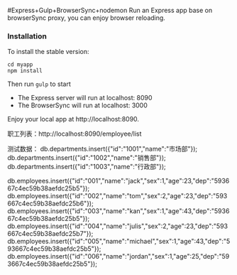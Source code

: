 #Express+Gulp+BrowserSync+nodemon
Run an Express app base on browserSync proxy, you can enjoy browser reloading.

### Installation

To install the stable version:

```
cd myapp
npm install
```


Then run `gulp` to start

  * The Express server will run at localhost: 8090
  * The BrowserSync will run at localhost: 3000

Enjoy your local app at http://localhost:8090.

职工列表：http://localhost:8090/employee/list



 

测试数据：
 db.departments.insert({"id":"1001","name":"市场部"});
 db.departments.insert({"id":"1002","name":"销售部"});
 db.departments.insert({"id":"1003","name":"行政部"});

 db.employees.insert({"id":"001","name":"jack","sex":1,"age":23,"dep":"593667c4ec59b38aefdc25b5"});
 db.employees.insert({"id":"002","name":"tom","sex":2,"age":23,"dep":"593667c4ec59b38aefdc25b6"});
 db.employees.insert({"id":"003","name":"kan","sex":1,"age":43,"dep":"593667c4ec59b38aefdc25b5"});
 db.employees.insert({"id":"004","name":"julis","sex":2,"age":23,"dep":"593667c4ec59b38aefdc25b7"});
 db.employees.insert({"id":"005","name":"michael","sex":1,"age":43,"dep":"593667c4ec59b38aefdc25b5"});
 db.employees.insert({"id":"006","name":"jordan","sex":1,"age":25,"dep":"593667c4ec59b38aefdc25b5"});

